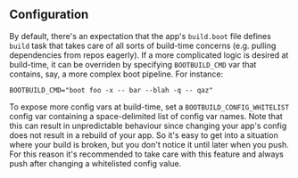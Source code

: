 ## Configuration

By default, there's an expectation that the app's `build.boot`
file defines `build` task that takes care of all sorts of build-time
concerns (e.g. pulling dependencies from repos eagerly). If a more
complicated logic is desired at build-time, it can be overriden by
specifying `BOOTBUILD_CMD` var that contains, say, a more complex boot
pipeline. For instance:

    BOOTBUILD_CMD="boot foo -x -- bar --blah -q -- qaz"

To expose more config vars at build-time, set a
`BOOTBUILD_CONFIG_WHITELIST` config var containing a space-delimited
list of config var names. Note that this can result in unpredictable
behaviour since changing your app's config does not result in a
rebuild of your app. So it's easy to get into a situation where your
build is broken, but you don't notice it until later when you
push. For this reason it's recommended to take care with this feature
and always push after changing a whitelisted config value.
